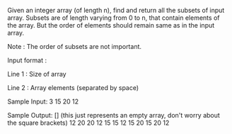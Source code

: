 Given an integer array (of length n), find and return all the subsets of input array.
Subsets are of length varying from 0 to n, that contain elements of the array. But the order of elements should remain same as in the input array.

Note : The order of subsets are not important.

Input format :

Line 1 : Size of array

Line 2 : Array elements (separated by space)

Sample Input:
3
15 20 12

Sample Output:
[] (this just represents an empty array, don't worry about the square brackets)
12 
20 
20 12 
15 
15 12 
15 20 
15 20 12 

